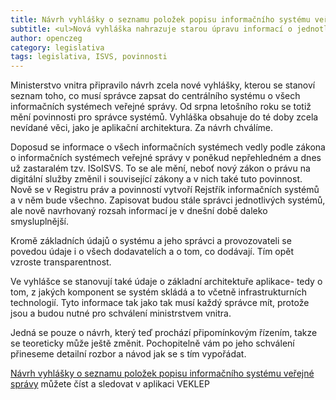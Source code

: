 ```yaml
---
title: Návrh vyhlášky o seznamu položek popisu informačního systému veřejné správy
subtitle: <ul>Nová vyhláška nahrazuje starou úpravu informací o jednotlivých systémech <li> Kromě základních informací se povedou i údaje o projektových fázích <li> Bude obsahovat nově i základní aplikační architekturu systému </ul>
author: openczeg
category: legislativa 
tags: legislativa, ISVS, povinnosti
---
```


Ministerstvo vnitra připravilo návrh zcela nové vyhlášky, kterou se stanoví seznam toho, co musí správce zapsat do centrálního systému o všech informačních systémech veřejné správy. Od srpna letošního roku se totiž mění povinnosti pro správce systémů. Vyhláška obsahuje do té doby zcela nevídané věci, jako je aplikační architektura. Za návrh chválíme. 

Doposud se informace o všech informačních systémech vedly podle zákona o informačních systémech veřejné správy v poněkud nepřehledném a dnes už zastaralém tzv. ISoISVS. To se ale mění, neboť nový zákon o právu na digitální služby změnil i související zákony a v nich také tuto povinnost. Nově se v Registru práv a povinností vytvoří Rejstřík informačních systémů a v něm bude všechno. Zapisovat budou stále správci jednotlivých systémů, ale nově navrhovaný rozsah informací je v dnešní době daleko smysluplnější. 

Kromě základních údajů o systému a jeho správci a provozovateli se povedou údaje i o všech dodavatelích a o tom, co dodávají. Tím opět vzroste transparentnost.

Ve vyhlášce se stanovují také údaje o základní architektuře aplikace- tedy o tom, z jakých komponent se systém skládá a to včetně infrastrukturních technologií. Tyto informace tak jako tak musí každý správce mít, protože jsou a budou nutné pro schválení ministrstvem vnitra. 

Jedná se pouze o návrh, který teď prochází připomínkovým řízením, takze se teoreticky může ještě změnit. Pochopitelně vám po jeho schválení přineseme detailní rozbor a návod jak se s tím vypořádat. 


[Návrh vyhlášky o seznamu položek popisu informačního systému veřejné správy](https://apps.odok.cz/veklep-detail?pid=KORNBNWCUUFR) můžete číst a sledovat v aplikaci VEKLEP